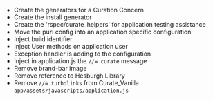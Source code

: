 
* Create the generators for a Curation Concern
* Create the install generator
* Create the 'rspec/curate_helpers' for application testing assistance
* Move the purl config into an application specific configuration
* Inject build identifier
* Inject User methods on application user
* Exception handler is adding to the configuration
* Inject in application.js the `//= curate` message
* Remove brand-bar image
* Remove reference to Hesburgh Library
* Remove `//= turbolinks` from Curate_Vanilla `app/assets/javascripts/application.js`
